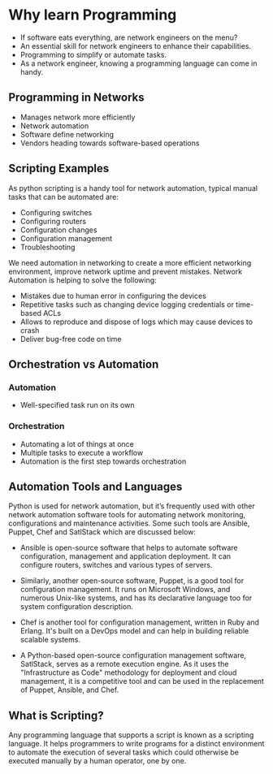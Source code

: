 # Why learn Programming

- If software eats everything, are network engineers on the menu?
- An essential skill for network engineers to enhance their capabilities.
- Programming to simplify or automate tasks.
- As a network engineer, knowing a programming language can come in handy.

## Programming in Networks

- Manages network more efficiently
- Network automation
- Software define networking
- Vendors heading towards software-based operations

## Scripting Examples

As python scripting is a handy tool for network automation, typical manual tasks that can be automated are:

- Configuring switches
- Configuring routers
- Configuration changes
- Configuration management
- Troubleshooting

We need automation in networking to create a more efficient networking environment, improve network uptime and prevent mistakes. Network Automation is helping to solve the following:

- Mistakes due to human error in configuring the devices
- Repetitive tasks such as changing device logging credentials or time-based ACLs
- Allows to reproduce and dispose of logs which may cause devices to crash
- Deliver bug-free code on time

## Orchestration vs Automation

### Automation

- Well-specified task run on its own

### Orchestration

- Automating a lot of things at once
- Multiple tasks to execute a workflow
- Automation is the first step towards orchestration

## Automation Tools and Languages

Python is used for network automation, but it’s frequently used with other network automation software tools for automating network monitoring, configurations and maintenance activities. Some such tools are Ansible, Puppet, Chef and SatlStack which are discussed below:

- Ansible is open-source software that helps to automate software configuration, management and application deployment. It can configure routers, switches and various types of servers.

- Similarly, another open-source software, Puppet, is a good tool for configuration management. It runs on Microsoft Windows, and numerous Unix-like systems, and has its declarative language too for system configuration description.

- Chef is another tool for configuration management, written in Ruby and Erlang. It's built on a DevOps model and can help in building reliable scalable systems.

- A Python-based open-source configuration management software, SatlStack, serves as a remote execution engine. As it uses the "Infrastructure as Code" methodology for deployment and cloud management, it is a competitive tool and can be used in the replacement of Puppet, Ansible, and Chef.

## What is Scripting?

Any programming language that supports a script is known as a scripting language. It helps programmers to write programs for a distinct environment to automate the execution of several tasks which could otherwise be executed manually by a human operator, one by one.
